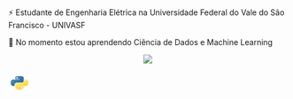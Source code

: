 ⚡ Estudante de Engenharia Elétrica na Universidade Federal do Vale do São Francisco - UNIVASF

🌱 No momento estou aprendendo Ciência de Dados e Machine Learning

<div align="center">
  <a href="https://github.com/vlwdan">
  <img height="150em" src="https://github-readme-stats.vercel.app/api/top-langs/?username=vlwdan&layout=compact&langs_count=7&theme=dracula"/>
</div>
<div style="display: inline_block"><br>
  <img align="center" alt="Dan-HTML" height="30" width="40" 
  <img align="center" alt="Dan-Python" height="30" width="40" src="https://raw.githubusercontent.com/devicons/devicon/master/icons/python/python-original.svg">
</div>
